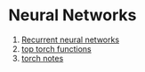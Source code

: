 # Neural Networks

1. [Recurrent neural networks](RNN/rnn.md)
2. [top torch functions](torch/functions.md)
3. [torch notes](torch/README.md)
